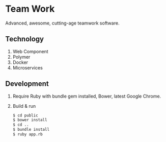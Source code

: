 # Team Work

Advanced, awesome, cutting-age teamwork software.

## Technology

1. Web Component
2. Polymer
3. Docker
4. Microservices

## Development

1. Require Ruby with bundle gem installed, Bower, latest Google Chrome.

2. Build & run
    ```bash
    $ cd public
    $ bower install
    $ cd ..
    $ bundle install
    $ ruby app.rb

